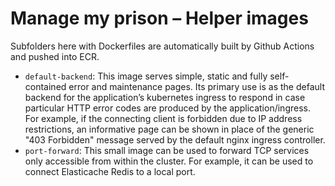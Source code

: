 Manage my prison – Helper images
================================

Subfolders here with Dockerfiles are automatically built by Github Actions and pushed into ECR.

- `default-backend`: This image serves simple, static and fully self-contained error and maintenance pages.
  Its primary use is as the default backend for the application’s kubernetes ingress to respond in case particular
  HTTP error codes are produced by the application/ingress. For example, if the connecting client is forbidden due
  to IP address restrictions, an informative page can be shown in place of the generic "403 Forbidden" message
  served by the default nginx ingress controller.
- `port-forward`: This small image can be used to forward TCP services only accessible from within the cluster.
  For example, it can be used to connect Elasticache Redis to a local port.
